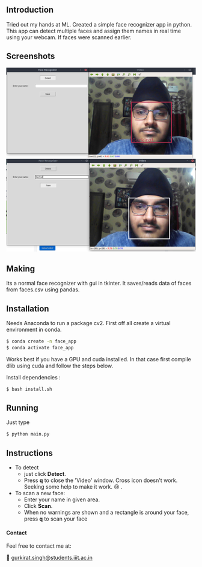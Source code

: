 ## Introduction
Tried out my hands at ML. Created a simple face recognizer app in python.
This app can detect multiple faces and assign them names in real time using your webcam.
If faces were scanned earlier.

## Screenshots
![Detecting](images/img1.png)
![Scanning](images/img2.png)

## Making
Its a normal face recognizer with gui in tkinter. It saves/reads
data of faces from faces.csv using pandas.

## Installation

Needs Anaconda to run a package cv2.
First off all create a virtual environment in conda.

```bash
$ conda create -n face_app
$ conda activate face_app
```

Works best if you have a GPU and cuda installed.
In that case first compile dlib using cuda and follow the steps 
below.

Install dependencies : 
```bash
$ bash install.sh
```

## Running
Just type
```bash
$ python main.py
```

## Instructions
* To detect 
    - just click **Detect**.
    - Press **q** to close the 'Video' window. Cross icon doesn't work.
    Seeking some help to make it work. :cry: .
* To scan a new face:
    - Enter your name in given area.
    - Click **Scan**.
    - When no warnings are shown and a rectangle is around your
    face, press **q** to scan your face 
    
#### Contact
Feel free to contact me at:

:email: gurkirat.singh@students.iiit.ac.in